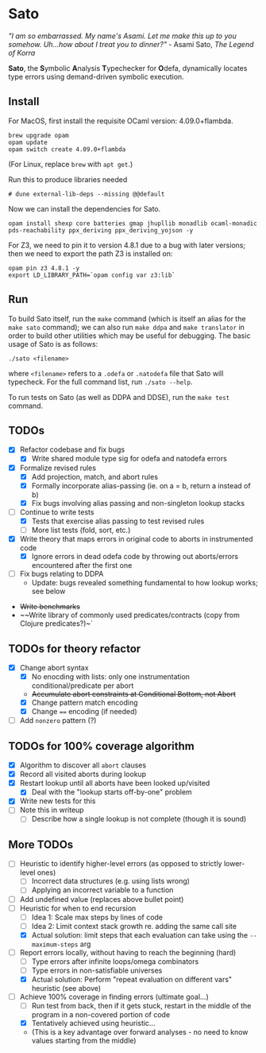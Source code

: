 Sato
=====

_"I am so embarrassed. My name's Asami. Let me make this up to you somehow. Uh...how about I treat you to dinner?"_ - Asami Sato, _The Legend of Korra_

**Sato**, the **S**ymbolic **A**nalysis **T**ypechecker for **O**defa, dynamically locates type errors using demand-driven symbolic execution.

Install
-------

For MacOS, first install the requisite OCaml version: 4.09.0+flambda.
```
brew upgrade opam
opam update
opam switch create 4.09.0+flambda
```

(For Linux, replace `brew` with `apt get`.)

Run this to produce libraries needed
```
# dune external-lib-deps --missing @@default
```

Now we can install the dependencies for Sato.
```
opam install shexp core batteries gmap jhupllib monadlib ocaml-monadic pds-reachability ppx_deriving ppx_deriving_yojson -y
```

For Z3, we need to pin it to version 4.8.1 due to a bug with later versions; then we need to export the path Z3 is installed on:
```
opam pin z3 4.8.1 -y
export LD_LIBRARY_PATH=`opam config var z3:lib`
```

Run
---

To build Sato itself, run the `make` command (which is itself an alias for the `make sato` command); we can also run `make ddpa` and `make translator` in order to build other utilities which may be useful for debugging. The basic usage of Sato is as follows:
```
./sato <filename>
```
where `<filename>` refers to a `.odefa` or `.natodefa` file that Sato will typecheck.  For the full command list, run `./sato --help`.

To run tests on Sato (as well as DDPA and DDSE), run the `make test` command.

TODOs
---
- [x] Refactor codebase and fix bugs
  - [x] Write shared module type sig for odefa and natodefa errors
- [x] Formalize revised rules
  - [x] Add projection, match, and abort rules
  - [x] Formally incorporate alias-passing (ie. on a = b, return a instead of b)
  - [x] Fix bugs involving alias passing and non-singleton lookup stacks
- [ ] Continue to write tests
  - [x] Tests that exercise alias passing to test revised rules
  - [ ] More list tests (fold, sort, etc.)
- [x] Write theory that maps errors in original code to aborts in instrumented code
  - [x] Ignore errors in dead odefa code by throwing out aborts/errors encountered after the first one
- [ ] Fix bugs relating to DDPA
  - Update: bugs revealed something fundamental to how lookup works; see below
- ~~Write benchmarks~~
- ~~Write library of commonly used predicates/contracts (copy from Clojure predicates?)~`

TODOs for theory refactor
----
- [x] Change abort syntax
  - [x] No enocding with lists: only one instrumentation conditional/predicate per abort
  - ~~Accumulate abort constraints at Conditional Bottom, not Abort~~
  - [x] Change pattern match encoding
  - [x] Change `==` encoding (if needed)
- [ ] Add `nonzero` pattern (?)

TODOs for 100% coverage algorithm
----
- [x] Algorithm to discover all `abort` clauses
- [x] Record all visited aborts during lookup
- [x] Restart lookup until all aborts have been looked up/visited
  - [x] Deal with the "lookup starts off-by-one" problem
- [x] Write new tests for this
- [ ] Note this in writeup
  - [ ] Describe how a single lookup is not complete (though it is sound)

More TODOs
----
- [ ] Heuristic to identify higher-level errors (as opposed to strictly lower-level ones)
  - [ ] Incorrect data structures (e.g. using lists wrong)
  - [ ] Applying an incorrect variable to a function
- [ ] Add undefined value (replaces above bullet point)
- [ ] Heuristic for when to end recursion
  - [ ] Idea 1: Scale max steps by lines of code
  - [ ] Idea 2: Limit context stack growth re. adding the same call site
  - [x] Actual solution: limit steps that each evaluation can take using the `--maximum-steps` arg
- [ ] Report errors locally, without having to reach the beginning (hard)
  - [ ] Type errors after infinite loops/omega combinators
  - [ ] Type errors in non-satisfiable universes
  - [x] Actual solution: Perform "repeat evaluation on different vars" heuristic (see above)
- [ ] Achieve 100% coverage in finding errors (ultimate goal...)
  - [ ] Run test from back, then if it gets stuck, restart in the middle of the program in a non-covered portion of code
  - [x] Tentatively achieved using heuristic...
  - \(This is a key advantage over forward analyses - no need to know values starting from the middle\)

